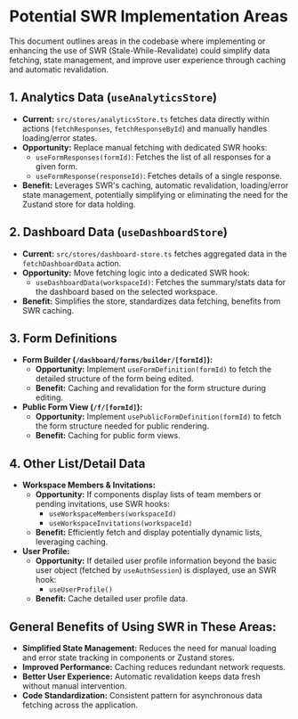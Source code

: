 # Potential SWR Implementation Areas

This document outlines areas in the codebase where implementing or enhancing the use of SWR (Stale-While-Revalidate) could simplify data fetching, state management, and improve user experience through caching and automatic revalidation.

## 1. Analytics Data (`useAnalyticsStore`)

*   **Current:** `src/stores/analyticsStore.ts` fetches data directly within actions (`fetchResponses`, `fetchResponseById`) and manually handles loading/error states.
*   **Opportunity:** Replace manual fetching with dedicated SWR hooks:
    *   `useFormResponses(formId)`: Fetches the list of all responses for a given form.
    *   `useFormResponse(responseId)`: Fetches details of a single response.
*   **Benefit:** Leverages SWR's caching, automatic revalidation, loading/error state management, potentially simplifying or eliminating the need for the Zustand store for data holding.

## 2. Dashboard Data (`useDashboardStore`)

*   **Current:** `src/stores/dashboard-store.ts` fetches aggregated data in the `fetchDashboardData` action.
*   **Opportunity:** Move fetching logic into a dedicated SWR hook:
    *   `useDashboardData(workspaceId)`: Fetches the summary/stats data for the dashboard based on the selected workspace.
*   **Benefit:** Simplifies the store, standardizes data fetching, benefits from SWR caching.

## 3. Form Definitions

*   **Form Builder (`/dashboard/forms/builder/[formId]`):**
    *   **Opportunity:** Implement `useFormDefinition(formId)` to fetch the detailed structure of the form being edited.
    *   **Benefit:** Caching and revalidation for the form structure during editing.
*   **Public Form View (`/f/[formId]`):**
    *   **Opportunity:** Implement `usePublicFormDefinition(formId)` to fetch the form structure needed for public rendering.
    *   **Benefit:** Caching for public form views.

## 4. Other List/Detail Data

*   **Workspace Members & Invitations:**
    *   **Opportunity:** If components display lists of team members or pending invitations, use SWR hooks:
        *   `useWorkspaceMembers(workspaceId)`
        *   `useWorkspaceInvitations(workspaceId)`
    *   **Benefit:** Efficiently fetch and display potentially dynamic lists, leveraging caching.
*   **User Profile:**
    *   **Opportunity:** If detailed user profile information beyond the basic user object (fetched by `useAuthSession`) is displayed, use an SWR hook:
        *   `useUserProfile()`
    *   **Benefit:** Cache detailed user profile data.

## General Benefits of Using SWR in These Areas:

*   **Simplified State Management:** Reduces the need for manual loading and error state tracking in components or Zustand stores.
*   **Improved Performance:** Caching reduces redundant network requests.
*   **Better User Experience:** Automatic revalidation keeps data fresh without manual intervention.
*   **Code Standardization:** Consistent pattern for asynchronous data fetching across the application.
